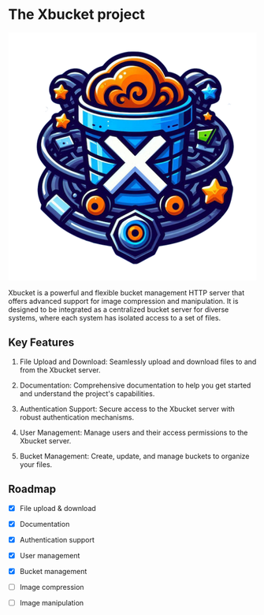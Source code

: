 # The Xbucket project

![image](images/xbucket@512.png)

Xbucket is a powerful and flexible bucket management HTTP server that offers advanced support for image compression and manipulation. It is designed to be integrated as a centralized bucket server for diverse systems, where each system has isolated access to a set of files.

## Key Features
1. File Upload and Download: Seamlessly upload and download files to and from the Xbucket server.

2. Documentation: Comprehensive documentation to help you get started and understand the project's capabilities.

3. Authentication Support: Secure access to the Xbucket server with robust authentication mechanisms.

4. User Management: Manage users and their access permissions to the Xbucket server.

5. Bucket Management: Create, update, and manage buckets to organize your files.

## Roadmap


- [x] File upload & download

- [x] Documentation

- [x] Authentication support

- [x] User management

- [x] Bucket management

- [ ] Image compression

- [ ] Image manipulation
